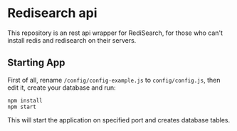 # Redisearch api

This repository is an rest api wrapper for RediSearch, for those who can't install redis and redisearch on their servers.


## Starting App

First of all, rename `/config/config-example.js` to `config/config.js`, then edit it, create your database and run:

```
npm install
npm start
```

This will start the application on specified port and creates database tables.
